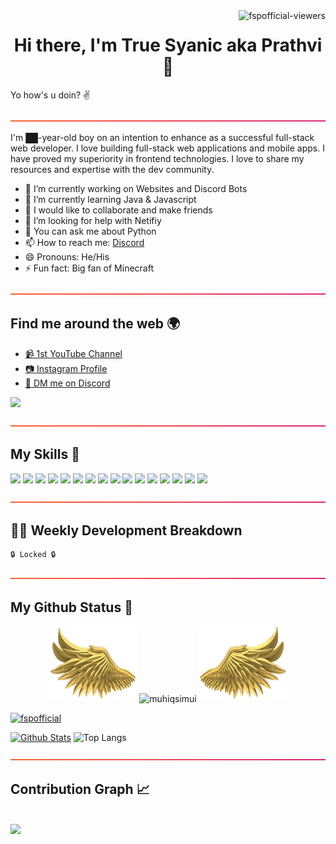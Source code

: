 <img align ="right" src="https://visitor-badge.laobi.icu/badge?page_id=fspofficialviewers" alt="fspofficial-viewers">
<h1 align="center">Hi there, I'm True Syanic aka Prathvi👋</h1>

Yo how's u doin? ✌

[![-----------------------------------------------------](
https://raw.githubusercontent.com/fspofficial/fspofficial/main/magma.png)](https://github.com/fspofficial?tab=repositories)

I'm ██-year-old boy on an intention to enhance as a successful full-stack web developer. I love building full-stack web applications and mobile apps. I have proved my superiority in frontend technologies. I love to share my resources and expertise with the dev community.

- 🔭 I’m currently working on Websites and Discord Bots
- 🌱 I’m currently learning Java & Javascript
- 👯 I would like to collaborate and make friends
- 🤔 I’m looking for help with Netifiy
- 💬 You can ask me about Python
- 📫 How to reach me: [Discord](https://discord.com/users/771740239931768892/)
- 😄 Pronouns: He/His
- ⚡ Fun fact: Big fan of Minecraft

[![-----------------------------------------------------](
https://raw.githubusercontent.com/fspofficial/fspofficial/main/magma.png)](https://github.com/fspofficial?tab=repositories)

## Find me around the web 🌍
- [📹 1st YouTube Channel](https://www.youtube.com/channel/UCgmRd79LLh1c8LhzVtIzSDA)
- [📷 Instagram Profile](https://www.instagram.com/truesyanic.yt/)
- [📨 DM me on Discord](https://discord.com/users/771740239931768892)

[![](https://discord.c99.nl/widget/theme-1/771740239931768892.png)](https://discord.com/users/771740239931768892/)

<!-- ## My Blogsites ⚡
- [🍨 Prathvi Crations](https://prathvi8.blogspot.com)
- [🍦 Prathvi Blogs](https://prathvi8.blogspot.com)
-->

[![-----------------------------------------------------](
https://raw.githubusercontent.com/fspofficial/fspofficial/main/magma.png)](https://github.com/fspofficial?tab=repositories)

## My Skills 🚀
[![](https://img.shields.io/badge/HTML5-E34F26?style=for-the-badge&logo=html5&logoColor=white)](https://en.wikipedia.org/wiki/HTML5)
[![](https://img.shields.io/badge/JavaScript-F7DF1E?style=for-the-badge&logo=javascript&logoColor=black)](https://en.wikipedia.org/wiki/JavaScript)
[![](https://img.shields.io/badge/Node.js-43853D?style=for-the-badge&logo=node.js&logoColor=white)](https://en.wikipedia.org/wiki/Node.js)
[![](https://img.shields.io/badge/CSS3-1572B6?style=for-the-badge&logo=css3&logoColor=white)](https://en.wikipedia.org/wiki/CSS#CSS_3)
[![](https://img.shields.io/badge/Markdown-000000?style=for-the-badge&logo=markdown&logoColor=white)](https://en.wikipedia.org/wiki/Markdown)
[![](https://img.shields.io/badge/React-20232A?style=for-the-badge&logo=react&logoColor=61DAFB)](https://en.wikipedia.org/wiki/React_(JavaScript_library))
[![](https://img.shields.io/badge/Tailwind_CSS-38B2AC?style=for-the-badge&logo=tailwind-css&logoColor=white)](https://tailwindcss.com)
[![](https://img.shields.io/badge/Bootstrap-563D7C?style=for-the-badge&logo=bootstrap&logoColor=white)](https://en.wikipedia.org/wiki/Bootstrap_(front-end_framework))
[![](https://img.shields.io/badge/Redux-593D88?style=for-the-badge&logo=redux&logoColor=white)](https://en.wikipedia.org/wiki/Redux_(JavaScript_library))
[![](https://img.shields.io/badge/Netlify-00C7B7?style=for-the-badge&logo=netlify&logoColor=white)](https://en.wikipedia.org/wiki/Netlify)
[![](https://img.shields.io/badge/Google_Cloud-4285F4?style=for-the-badge&logo=google-cloud&logoColor=white)](https://en.wikipedia.org/wiki/Google_Cloud)
[![](https://img.shields.io/badge/Ruby-175C6E?style=for-the-badge&logo=ruby&logoColor=white)](https://en.wikipedia.org/wiki/Ruby_(programming_language))
[![](https://img.shields.io/badge/Pyhton-430098?style=for-the-badge&logo=python&logoColor=white)](https://en.wikipedia.org/wiki/Python_(programming_language))
[![](https://img.shields.io/badge/Unity-D6316C?style=for-the-badge&logo=unity&logoColor=white)](https://en.wikipedia.org/wiki/Unity_(game_engine))
[![](https://img.shields.io/badge/Java-3D1675?style=for-the-badge&logo=java&logoColor=white)](https://en.wikipedia.org/wiki/Java_(programming_language))
[![](https://img.shields.io/badge/Discord.py-F0A260?style=for-the-badge&logo=discord&logoColor=white)](https://en.wikipedia.org/wiki/Discord_(software))

[![-----------------------------------------------------](
https://raw.githubusercontent.com/fspofficial/fspofficial/main/magma.png)](https://github.com/fspofficial?tab=repositories)

## 👨‍💻 Weekly Development Breakdown
```
🔒 Locked 🔒
```

[![-----------------------------------------------------](
https://raw.githubusercontent.com/fspofficial/fspofficial/main/magma.png)](https://github.com/fspofficial?tab=repositories)

## My Github Status 🦸
<p align="center">
  <a>
    <img height="120" width="140" src="https://github.com/muhiqsimui/muhiqsimui/raw/main/assets/left.png">
    <img align="center" src="https://github-readme-streak-stats.herokuapp.com/?user=fspofficial&theme=dark&hide_border=true" alt="muhiqsimui"/>
    <img height="120" width="140" src="https://github.com/muhiqsimui/muhiqsimui/raw/main/assets/right.png">
  </a>
</p>
<p><a href="https://github.com/ryo-ma/github-profile-trophy"><img src="https://github-profile-trophy.vercel.app/?username=fspofficial&row=2&column=8&margin-w=15&margin-h=15&theme=dracula&no-bg=true&no-frame=true" alt="fspofficial" /></a></p>

[![Github Stats](https://github-readme-stats.vercel.app/api?username=fspofficial&theme=cobalt&show_icons=true)](https://github.com/fspofficial)
![Top Langs](https://github-readme-stats.vercel.app/api/top-langs/?username=fspofficial&hide=TeX&layout=compact&theme=cobalt)

[![-----------------------------------------------------](
https://raw.githubusercontent.com/fspofficial/fspofficial/main/magma.png)](https://github.com/fspofficial?tab=repositories)

## Contribution Graph 📈
<br>
<div>
    <img src="https://activity-graph.herokuapp.com/graph?username=fspofficial&theme=xcode&area=true" />
</div>
<br/>
